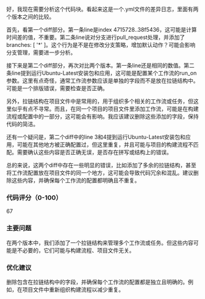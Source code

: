 <think>
好，我现在需要分析这个代码块。看起来这是一个.yml文件的差异日志，里面有两个版本之间的比较。

首先，看第一个diff部分。第一条line是index 4715728..38f5436，这可能是计算时间差的值，不重要。第二条line说对分支进行pull_request处理，并添加了 branches: [ '*' ]。这个行为是不是在修改分支策略，增加默认动作？可能会影响分支管理，需要进一步分析。

接下来是第二个diff部分，再次对比两个版本。第一条line还是相同的数值。第二条line提到运行Ubuntu-Latest安装包和应用，这可能是配置某个工作流的run_on参数。这里有点奇怪，通常工作流参数应该是单独的字段而不是放在拉链结构中。可能是一个排版错误，需要检查是否正确。

另外，拉链结构在项目文件中是常用的，用于组织多个相关的工作流或任务，但这里似乎有点不寻常。而且，在同一个项目的项目文件里添加工作流，可能是在构建流程或配置中的一部分，这可能会有影响。我应该建议删除这些添加的字段，保持代码的简洁。

还有一个疑问是，第二个diff中的line 3和4提到运行Ubuntu-Latest安装包和应用，可能在其他地方被正确配置过，但这里重复，并且可能与项目的构建流程不匹配。需要确认这些内容是否正确无误，是否存在拼写或结构上的错误。

总的来说，这两个diff中存在一些明显的错误，比如添加了多余的拉链结构，甚至将工作流配置放在项目文件的同一个地方，这可能会导致代码冗余和混乱。建议删除这些内容，并确保每个工作流的配置都明确且不重复。
</think>

### 代码评分（0-100）

67

### 主要问题

在两个版本中，我们添加了一个拉链结构来管理多个工作流或任务。但这些内容可能是不必要的，它们可能与构建流程、项目文件无关。

### 优化建议

删除包含在拉链结构中的字段，并确保每个工作流的配置都是独立且明确的。例如，在项目文件中重新组织构建流程以减少重复。